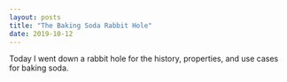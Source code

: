 ```yaml
---
layout: posts
title: "The Baking Soda Rabbit Hole"
date: 2019-10-12
---
```


Today I went down a rabbit hole for the history, properties, and use cases for baking soda.
